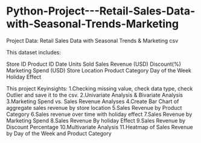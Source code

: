 # Python-Project---Retail-Sales-Data-with-Seasonal-Trends-Marketing
Project Data: Retail Sales Data with Seasonal Trends & Marketing csv

This dataset includes:

Store ID
Product ID
Date
Units Sold
Sales Revenue (USD)
Discount(%)
Marketing Spend (USD)
Store Location
Product Category
Day of the Week
Holiday Effect


This project Keyinsights:
1.Checking missing value, check data type, check Outlier and save it to the csv.
2.Univariate Analysis & Bivariate Analysis
3.Marketing Spend vs. Sales Revenue Analyses
4.Create Bar Chart of aggregate sales revenue by store location
5.Sales Revenue by Product Category
6.Sales revenue over time with holiday effect
7.Sales Revenue by Marketing Spend
8.Sales Revenue By holiday Effect
9.Sales Revenue by Discount Percentage
10.Multivariate Analysis
11.Heatmap of Sales Revenue by Day of the Week and Product Category

